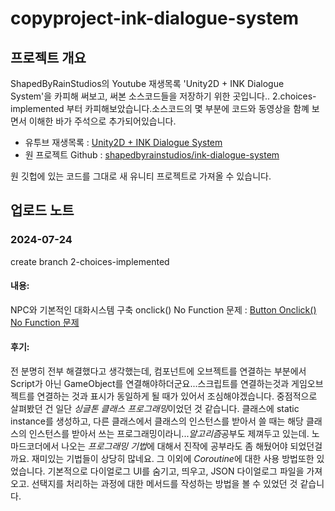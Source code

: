 # copyproject-ink-dialogue-system
## 프로젝트 개요
ShapedByRainStudios의 Youtube 재생목록 'Unity2D + INK Dialogue System'을 카피해 써보고, 써본 소스코드들을 저장하기 위한 곳입니다..
2.choices-implemented 부터 카피해보았습니다.소스코드의 몇 부분에 코드와 동영상을 함꼐 보면서 이해한 바가 주석으로 추가되어있습니다.

* 유투브 재생목록 : [Unity2D + INK Dialogue System](https://www.youtube.com/playlist?list=PL3viUl9h9k78KsDxXoAzgQ1yRjhm7p8kl, "youtube playlist로")
* 원 프로젝트 Github : [shapedbyrainstudios/ink-dialogue-system](https://github.com/shapedbyrainstudios/ink-dialogue-system, "github link로")

원 깃헙에 있는 코드를 그대로 새 유니티 프로젝트로 가져올 수 있습니다.
## 업로드 노트
### 2024-07-24
create branch 2-choices-implemented
#### 내용: 
NPC와 기본적인 대화시스템 구축 </n>
onclick() No Function 문제 : [Button Onclick() No Function 문제](https://mingxoxo-record.tistory.com/23)
#### 후기:
전 분명히 전부 해결했다고 생각했는데, 컴포넌트에 오브젝트를 연결하는 부분에서 Script가 아닌 GameObject를 연결해야하더군요...스크립트를 연결하는것과 게임오브젝트를 연결하는 것과
표시가 동일하게 될 때가 있어서 조심해야겠습니다.
중점적으로 살펴봤던 건 일단 *싱글톤 클래스 프로그래밍*이었던 것 같습니다. 클래스에 static instance를 생성하고, 다른 클래스에서 클래스의 인스턴스를 받아서 쓸 때는 해당 클래스의 인스턴스를 받아서 쓰는
프로그래밍이라니...*알고리즘*공부도 제껴두고 있는데. 노마드코더에서 나오는 *프로그래밍 기법*에 대해서 진작에 공부라도 좀 해뒀어야 되었던걸까요. 재미있는 기법들이 상당히 많네요.
그 이외에 *Coroutine*에 대한 사용 방법또한 있었습니다.
기본적으로 다이얼로그 UI를 숨기고, 띄우고, JSON 다이얼로그 파일을 가져오고. 선택지를 처리하는 과정에 대한 메서드를 작성하는 방법을 볼 수 있었던 것 같습니다.
